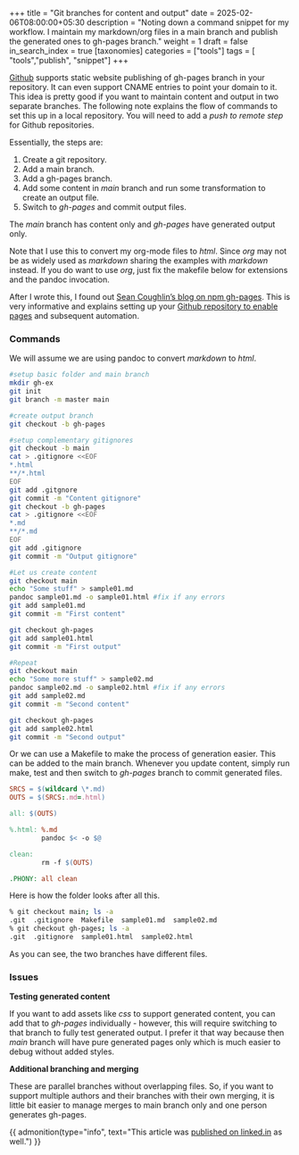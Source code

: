 +++
title = "Git branches for content and output"
date = 2025-02-06T08:00:00+05:30
description = "Noting down a command snippet for my workflow. I maintain my markdown/org files in a main branch and publish the generated ones to gh-pages branch."
weight = 1
draft = false
in_search_index = true
[taxonomies]
categories = ["tools"]
tags = [ "tools","publish", "snippet"]
+++


[Github](https://www.github.com/) supports static website publishing of gh-pages branch in your repository. It can even support CNAME entries to point your domain to it. This idea is pretty good if you want to maintain content and output in two separate branches. The following note explains the flow of commands to set this up in a local repository. You will need to add a _push to remote step_ for Github repositories.

<!-- more -->

Essentially, the steps are:

1.  Create a git repository.
2.  Add a main branch.
3.  Add a gh-pages branch.
4.  Add some content in _main_ branch and run some transformation to create an output file.
5.  Switch to _gh-pages_ and commit output files.

The _main_ branch has content only and _gh-pages_ have generated output only.

Note that I use this to convert my org-mode files to _html_. Since _org_ may not be as widely used as _markdown_ sharing the examples with _markdown_ instead. If you do want to use _org_, just fix the makefile below for extensions and the pandoc invocation.

After I wrote this, I found out [Sean Coughlin’s blog on npm gh-pages](https://blog.seancoughlin.me/deploying-to-github-pages-using-gh-pages). This is very informative and explains setting up your [Github repository to enable pages](https://blog.seancoughlin.me/building-a-personal-website-with-github-pages) and subsequent automation.

### Commands

We will assume we are using pandoc to convert _markdown_ to _html_.

```sh
#setup basic folder and main branch
mkdir gh-ex
git init
git branch -m master main

#create output branch
git checkout -b gh-pages

#setup complementary gitignores
git checkout -b main
cat > .gitignore <<EOF
*.html
**/*.html
EOF
git add .gitgnore
git commit -m "Content gitignore"
git checkout -b gh-pages
cat > .gitignore <<EOF
*.md
**/*.md
EOF
git add .gitignore
git commit -m "Output gitignore"

#Let us create content
git checkout main
echo "Some stuff" > sample01.md
pandoc sample01.md -o sample01.html #fix if any errors
git add sample01.md
git commit -m "First content"

git checkout gh-pages
git add sample01.html
git commit -m "First output"

#Repeat
git checkout main
echo "Some more stuff" > sample02.md
pandoc sample02.md -o sample02.html #fix if any errors
git add sample02.md
git commit -m "Second content"

git checkout gh-pages
git add sample02.html
git commit -m "Second output"
```

Or we can use a Makefile to make the process of generation easier. This can be added to the main branch. Whenever you update content, simply run make, test and then switch to _gh-pages_ branch to commit generated files.

```makefile
SRCS = $(wildcard \*.md)
OUTS = $(SRCS:.md=.html)

all: $(OUTS)

%.html: %.md
        pandoc $< -o $@

clean:
        rm -f $(OUTS)

.PHONY: all clean
```

Here is how the folder looks after all this.

```sh
% git checkout main; ls -a
.git  .gitignore  Makefile  sample01.md  sample02.md
% git checkout gh-pages; ls -a
.git  .gitignore  sample01.html  sample02.html
```

As you can see, the two branches have different files.

### Issues

**Testing generated content**

If you want to add assets like _css_ to support generated content, you can add that to _gh-pages_ individually - however, this will require switching to that branch to fully test generated output. I prefer it that way because then _main_ branch will have pure generated pages only which is much easier to debug without added styles.

**Additional branching and merging**

These are parallel branches without overlapping files. So, if you want to support multiple authors and their branches with their own merging, it is little bit easier to manage merges to main branch only and one person generates gh-pages.

{{ admonition(type="info", text="This article was [published on linked.in](https://www.linkedin.com/pulse/git-branches-content-output-satheesh-babu-vattekkat-7mmvc/) as well.") }}
